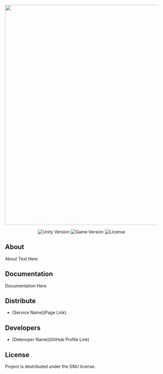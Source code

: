 <p align="center">
      <img src="https://i.ibb.co/qJ75psf/mudroe-tainstvennoe-derevo-mem-25.jpg" width="726">
</p>

<p align="center">
   <img src="" alt="Unity Version">
   <img src="" alt="Game Version">
   <img src="" alt="License">
</p>

## About

About Text Here

## Documentation

Documentation Here

## Distribute

- [Service Name](Page Link)


## Developers

- [Delevoper Name](GitHub Profile Link)

## License
Project is destributed under the GNU license. 
